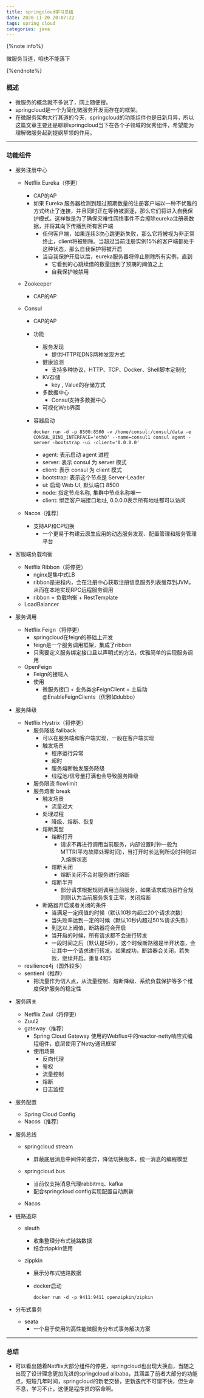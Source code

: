 ```yaml
---
title: springcloud学习总结
date: 2020-11-20 20:07:22
tags: spring cloud
categories: java
---
```


{%note info%}

微服务当道，咱也不能落下

{%endnote%}
<!--more-->



### 概述

- 微服务的概念就不多说了，网上随便搜。
- springcloud是一个为简化微服务开发而存在的框架。
- 在微服务架构大行其道的今天，springcloud的功能组件也是日新月异，所以这篇文章主要还是聊聊springcloud当下在各个子领域的优秀组件，希望能为理解微服务起到提纲挈领的作用。

---

### 功能组件

- 服务注册中心

    - Netflix Eureka（停更）

      - CAP的AP
      - 如果 Eureka 服务器检测到超过预期数量的注册客户端以一种不优雅的方式终止了连接，并且同时正在等待被驱逐，那么它们将进入自我保护模式。这样做是为了确保灾难性网络事件不会擦除eureka注册表数据，并将其向下传播到所有客户端
        - 任何客户端，如果连续3次心跳更新失败，那么它将被视为非正常终止，client将被剔除。当超过当前注册实例15%的客户端都处于这种状态，那么自我保护将被开启
        - 当自我保护开启以后，eureka服务器将停止剔除所有实例，直到
            - 它看到的心跳续借的数量回到了预期的阈值之上
            - 自我保护被禁用

    - Zookeeper

      - CAP的AP

    - Consul

      - CAP的AP

      - 功能

        - 服务发现
          - 提供HTTP和DNS两种发现方式
        - 健康监测
            - 支持多种协议，HTTP、TCP、Docker、Shell脚本定制化
        - KV存储
            - key , Value的存储方式
        - 多数据中心
            - Consul支持多数据中心
        - 可视化Web界面    

      - 容器启动

        ```docker
        docker run -d -p 8500:8500 -v /home/consul:/consul/data -e CONSUL_BIND_INTERFACE='eth0' --name=consul1 consul agent -server -bootstrap -ui -client='0.0.0.0'
        ```

        - agent: 表示启动 agent 进程
        - server: 表示 consul 为 server 模式
        - client: 表示 consul 为 client 模式
        - bootstrap: 表示这个节点是 Server-Leader
        - ui: 启动 Web UI, 默认端口 8500
        - node: 指定节点名称, 集群中节点名称唯一
        - client: 绑定客户端接口地址, 0.0.0.0表示所有地址都可以访问

    - Nacos（推荐）

      - 支持AP和CP切换
        - 一个更易于构建云原生应用的动态服务发现、配置管理和服务管理平台

- 客服端负载均衡
    - Netflix Ribbon（将停更）
      - nginx是集中式LB
      - ribbon是进程内，会在注册中心获取注册信息服务列表缓存到JVM，从而在本地实现RPC远程服务调用
      - ribbon = 负载均衡 + RestTemplate
    - LoadBalancer
    
- 服务调用
    - Netflix Feign（将停更）
      - springcloud在feign的基础上开发
      - feign是一个服务调用框架，集成了ribbon
      - 只需要定义服务绑定接口且以声明式的方法，优雅简单的实现服务调用
    - OpenFeign
      - Feign的接班人
      - 使用
        - 微服务接口 + 业务类@FeignClient + 主启动@EnableFeignClients（优雅如dubbo）
    
- 服务降级
    - Netflix Hystrix（将停更）
      - 服务降级 fallback
        - 可以在服务端和客户端实现，一般在客户端实现
        - 触发场景
            - 程序运行异常
            - 超时
            - 服务熔断触发服务降级
            - 线程池/信号量打满也会导致服务降级
      - 服务限流 flowlimit
      - 服务熔断 break 
          - 触发场景
              - 流量过大
          - 处理过程
              - 降级、熔断、恢复
          - 熔断类型
              - 熔断打开
                  - 请求不再进行调用当前服务，内部设置时钟一般为MTTR(平均故障处理时间)，当打开时长达到所设时钟则进入熔断状态
              - 熔断关闭
                  - 熔断关闭不会对服务进行熔断
              - 熔断半开
                  - 部分请求根据规则调用当前服务，如果请求成功且符合规则则认为当前服务恢复正常，关闭熔断
          - 断路器开启或者关闭的条件
              - 当满足一定阀值的时候（默认10秒内超过20个请求次数）
              - 当失败率达到一定的时候（默认10秒内超过50%请求失败）
              - 到达以上阀值，断路器将会开启
              - 当开启的时候，所有请求都不会进行转发
              - 一段时间之后（默认是5秒），这个时候断路器是半开状态，会让其中一个请求进行转发。如果成功，断路器会关闭，若失败，继续开启。重复4和5
    - resilience4j（国外较多）
    - sentienl（推荐）
      - 把流量作为切入点，从流量控制、熔断降级、系统负载保护等多个维度保护服务的稳定性
    
- 服务网关
    - Netflix Zuul（将停更）
    - Zuul2
    - gateway（推荐）
      - Spring Cloud Gateway 使用的Webflux中的reactor-netty响应式编程组件，底层使用了Netty通讯框架
      - 使用场景
        - 反向代理
        - 鉴权
        - 流量控制
        - 熔断
        - 日志监控
    
- 服务配置
    - Spring Cloud Config
    - Nacos（推荐）
    
- 服务总线
    
    - springcloud stream 
      - 屏蔽底层消息中间件的差异，降低切换版本，统一消息的编程模型
    
    - springcloud bus
        - 当前仅支持消息代理rabbitmq、kafka
        - 配合springcloud config实现配置自动刷新
    - Nacos

- 链路追踪

  - sleuth
    - 收集整理分布式链路数据
    - 结合zippkin使用

  - zippkin

    - 展示分布式链路数据

    - docker启动

      ```dockerdo c
      docker run -d -p 9411:9411 openzipkin/zipkin	
      ```

- 分布式事务

  - seata
    - 一个易于使用的高性能微服务分布式事务解决方案

---

### 总结

- 可以看出随着Netflix大部分组件的停更，springcloud也出现大换血，当随之出现了设计理念更加先进的springcloud alibaba，其涵盖了前者大部分的功能点，短短几年时间，springcloud的新老交替，更新迭代不可谓不快，但生命不息，学习不止，这便是程序员的宿命啊。